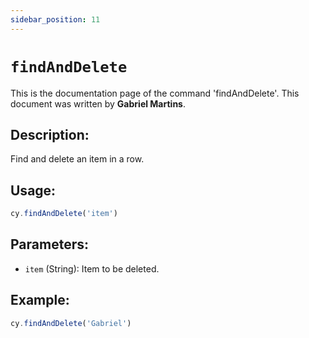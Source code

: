 ```yaml
---
sidebar_position: 11
---
```


# `findAndDelete`

This is the documentation page of the command 'findAndDelete'. This document was written by **Gabriel Martins**.

## Description:

Find and delete an item in a row.

## Usage:

```js
cy.findAndDelete('item')
```

## Parameters:

- `item` (String): Item to be deleted.

## Example:

```js
cy.findAndDelete('Gabriel')
```
